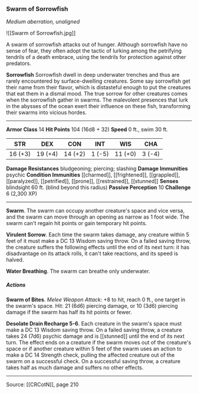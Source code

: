 ### Swarm of Sorrowfish
_Medium aberration, unaligned_

![[Swarm of Sorrowfish.jpg]]

A swarm of sorrowfish attacks out of hunger. Although sorrowfish have no sense of fear, they often adopt the tactic of lurking among the petrifying tendrils of a death embrace, using the tendrils for protection against other predators.


**Sorrowfish** Sorrowfish dwell in deep underwater trenches and thus are rarely encountered by surface-dwelling creatures. Some say sorrowfish get their name from their flavor, which is distasteful enough to put the creatures that eat them in a dismal mood. The true sorrow for other creatures comes when the sorrowfish gather in swarms. The malevolent presences that lurk in the abysses of the ocean exert their influence on these fish, transforming their swarms into vicious hordes.





---

**Armor Class** 14
**Hit Points** 104 (16d8 + 32)
**Speed** 0 ft., swim 30 ft.

| STR     | DEX     | CON     | INT     | WIS     | CHA     |
|---------|---------|---------|---------|---------|---------|
| 16 (+3) | 19 (+4) | 14 (+2) | 1 (-5) | 11 (+0) | 3 (-4) |

**Damage Resistances** bludgeoning; piercing; slashing
**Damage Immunities** psychic
**Condition Immunities** [[charmed]], [[frightened]], [[grappled]], [[paralyzed]], [[petrified]], [[prone]], [[restrained]], [[stunned]]
**Senses** blindsight 60 ft. (blind beyond this radius)
**Passive Perception** 10
**Challenge** 6 (2,300 XP)

---

**Swarm**. The swarm can occupy another creature's space and vice versa, and the swarm can move through an opening as narrow as 1 foot wide. The swarm can't regain hit points or gain temporary hit points.

**Virulent Sorrow**. Each time the swarm takes damage, any creature within 5 feet of it must make a DC 13 Wisdom saving throw. On a failed saving throw, the creature suffers the following effects until the end of its next turn: it has disadvantage on its attack rolls, it can't take reactions, and its speed is halved.

**Water Breathing**. The swarm can breathe only underwater.

##### Actions
**Swarm of Bites**. _Melee Weapon Attack:_ +8 to hit, reach 0 ft., one target in the swarm's space. Hit: 21 (6d6) piercing damage, or 10 (3d6) piercing damage if the swarm has half its hit points or fewer.

**Desolate Drain Recharge 5-6**. Each creature in the swarm's space must make a DC 13 Wisdom saving throw. On a failed saving throw, a creature takes 24 (7d6) psychic damage and is [[stunned]] until the end of its next turn. The effect ends on a creature if the swarm moves out of the creature's space or if another creature within 5 feet of the swarm uses an action to make a DC 14 Strength check, pulling the affected creature out of the swarm on a successful check. On a successful saving throw, a creature takes half as much damage and suffers no other effects.


---

Source: [[CRCotN]], page 210